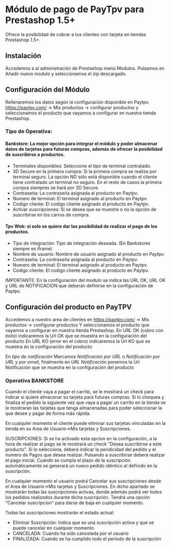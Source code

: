 # Módulo de pago de PayTpv para Prestashop 1.5+


Ofrece la posibilidad de cobrar a tus clientes con tarjeta en tiendas Prestashop 1.5+.


## Instalación

Accedemos a al administración de Prestashop menú Modulos.
Pulsamos en Añadir nuevo modulo y seleccionamos el zip descargado.

## Configuración del Módulo

Rellenaremos los datos según la configuracion disponible en Paytpv. https://paytpv.com/ → Mis productos → configurar productos y seleccionamos el producto que vayamos a configurar en nuestra tienda Prestashop.

### Tipo de Operativa: 

#### Bankstore: La mejor opción para integrar el módulo y poder almacenar datos de tarjetas para futuras compras, además de ofrecer la posibilidad de suscribirse a productos.

- Terminales disponibles: Seleccione el tipo de terminal contratado.
- 3D Secure en la primera compra: Si la primera compra se realiza por terminal seguro. La opción NO sólo está disponible cuando el cliente tiene contratado un terminal no seguro. En el resto de casos la primera compra siempres se hará por 3D Secure.
- Contraseña: La contraseña asignada al producto en Paytpv.
- Numero de terminal: El terminal asignado al producto en Paytpv.
- Codigo cliente: El codigo cliente asignado al producto en Paytpv.
- Activar suscripciones: Si se desea que se muestre o no la opción de suscribirse en los carros de compra.

#### Tpv Web: si solo se quiere dar las posibilidad de realizar el pago de los productos.
- Tipo de integración: Tipo de integración deseada. (En Bankstores siempre es iframe)
- Nombre de usuario: Nombre de usuario asignado al producto en Paytpv.
- Contraseña: La contraseña asignada al producto en Paytpv.
- Numero de terminal: El terminal asignado al producto en Paytpv.
- Codigo cliente: El codigo cliente asignado al producto en Paytpv.


IMPORTANTE: En la configuración del modulo se indica las URL OK, URL OK y URL de NOTIFICACION que deberán definirse en la configuración de Paytpv.


## Configuración del producto en PayTPV

Accedemos a nuestro area de clientes en https://paytpv.com/ → Mis productos → configurar productos Y seleccionamos el producto que vayamos a configurar en nuestra tienda Prestashop.
En URL OK (cobro con éxito) indicaremos la Url OK que se muestra en la configuración del producto
En URL KO (error en el cobro) indicaremos la Url KO que se muestra en la configuración del producto

En _tipo de notificación_ Marcamos _Notificación por URL_ o _Notificación por URL y por email_, finalmente en _URL Notificación_ ponemos la Url Notificación que se muestra en la configuración del producto


### Operativa BANKSTORE

Cuando el cliente vaya a pagar el carrito, se le mostrará un check para indicar si quiere almacenar su tarjeta para futuras compras. Si lo chequea y finaliza el pedido la siguiente vez que vaya a pagar un carrito en la tienda se le mostrarán las tarjetas que tenga almacenadas para poder seleccionar la que desee y pagar de forma más rápida.

En cualquier momento el cliente puede eliminar sus tarjetas vinculadas en la tienda en su Area de Usuario->Mis tarjetas y Suscripciones.

SUSCRIPCIONES: Si se ha activado esta opcion en la configuración, a la hora de realizar el pago se le mostrará un check "Desea suscribirse a este producto". Si lo selecciona, deberá indicar la peridicidad del pedido y el numero de Pagos que desea realizar. Pulsando a suscribirse deberá realizar el pago inicial. Cuando se cumpla el plazo de la suscripción automáticamente se generará un nuevo pedido idéntico al definido en la suscripción.

En cualquier momento el usuario podrá Cancelar sus suscripciones desde el Area de Usuario->Mis tarjetas y Suscripciones. En dicho apartado se mostrarán todas las suscripciones activas, donde además podrá ver todos los pedidos realizados durante dicha suscripción. Tendrá una opción "Cancelar suscripcion" para darse de baja en cualquier momento.

Todas las suscripciones mostrarán el estado actual:

- Eliminar Suscripción: Indica que es una suscripción activa y que se puede cancelar en cualquier momento.
- CANCELADA: Cuando ha sido cancelada por el usuario
- FINALIZADA: Cuando se ha cumplido todo el periodo de la suscripción

